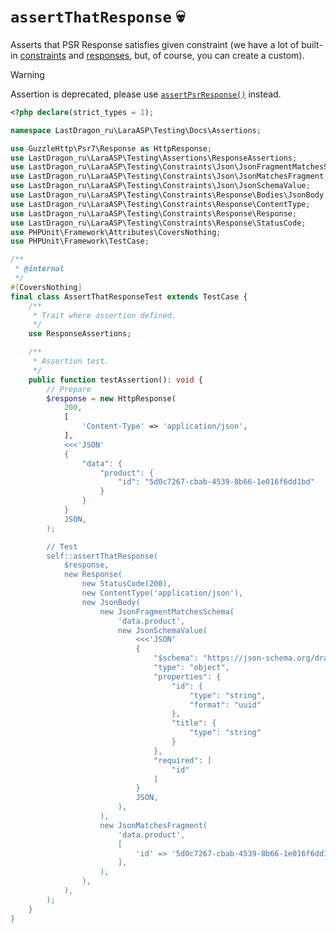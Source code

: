 # `assertThatResponse` 💀

Asserts that PSR Response satisfies given constraint (we have a lot of built-in [constraints](../../src/Constraints/Response) and [responses](../../src/Responses), but, of course, you can create a custom).

> [!WARNING]
>
> Assertion is deprecated, please use [`assertPsrResponse()`](./AssertPsrResponse.md) instead.

[include:example]: ./AssertThatResponseTest.php
[//]: # (start: preprocess/abd3acf8fed8e92d)
[//]: # (warning: Generated automatically. Do not edit.)

```php
<?php declare(strict_types = 1);

namespace LastDragon_ru\LaraASP\Testing\Docs\Assertions;

use GuzzleHttp\Psr7\Response as HttpResponse;
use LastDragon_ru\LaraASP\Testing\Assertions\ResponseAssertions;
use LastDragon_ru\LaraASP\Testing\Constraints\Json\JsonFragmentMatchesSchema;
use LastDragon_ru\LaraASP\Testing\Constraints\Json\JsonMatchesFragment;
use LastDragon_ru\LaraASP\Testing\Constraints\Json\JsonSchemaValue;
use LastDragon_ru\LaraASP\Testing\Constraints\Response\Bodies\JsonBody;
use LastDragon_ru\LaraASP\Testing\Constraints\Response\ContentType;
use LastDragon_ru\LaraASP\Testing\Constraints\Response\Response;
use LastDragon_ru\LaraASP\Testing\Constraints\Response\StatusCode;
use PHPUnit\Framework\Attributes\CoversNothing;
use PHPUnit\Framework\TestCase;

/**
 * @internal
 */
#[CoversNothing]
final class AssertThatResponseTest extends TestCase {
    /**
     * Trait where assertion defined.
     */
    use ResponseAssertions;

    /**
     * Assertion test.
     */
    public function testAssertion(): void {
        // Prepare
        $response = new HttpResponse(
            200,
            [
                'Content-Type' => 'application/json',
            ],
            <<<'JSON'
            {
                "data": {
                    "product": {
                        "id": "5d0c7267-cbab-4539-8b66-1e016f6dd1bd"
                    }
                }
            }
            JSON,
        );

        // Test
        self::assertThatResponse(
            $response,
            new Response(
                new StatusCode(200),
                new ContentType('application/json'),
                new JsonBody(
                    new JsonFragmentMatchesSchema(
                        'data.product',
                        new JsonSchemaValue(
                            <<<'JSON'
                            {
                                "$schema": "https://json-schema.org/draft/2020-12/schema",
                                "type": "object",
                                "properties": {
                                    "id": {
                                        "type": "string",
                                        "format": "uuid"
                                    },
                                    "title": {
                                        "type": "string"
                                    }
                                },
                                "required": [
                                    "id"
                                ]
                            }
                            JSON,
                        ),
                    ),
                    new JsonMatchesFragment(
                        'data.product',
                        [
                            'id' => '5d0c7267-cbab-4539-8b66-1e016f6dd1bd',
                        ],
                    ),
                ),
            ),
        );
    }
}
```

[//]: # (end: preprocess/abd3acf8fed8e92d)
